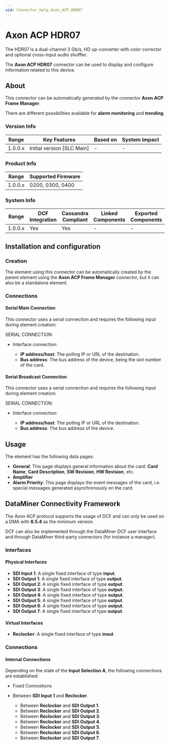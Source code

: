 ```yaml
---
uid: Connector_help_Axon_ACP_HDR07
---
```


# Axon ACP HDR07

The HDR07 is a dual-channel 3 Gb/s, HD up-converter with color corrector and optional cross-input audio shuffler.

The **Axon ACP HDR07** connector can be used to display and configure information related to this device.

## About

This connector can be automatically generated by the connector **Axon ACP Frame Manager**.

There are different possibilities available for **alarm monitoring** and **trending**.

### Version Info

| **Range** | **Key Features**             | **Based on** | **System Impact** |
|-----------|------------------------------|--------------|-------------------|
| 1.0.0.x   | Initial version \[SLC Main\] | \-           | \-                |

### Product Info

| Range     | Supported Firmware     |
|-----------|------------------------|
| 1.0.0.x   | 0200, 0300, 0400       |

### System Info

| Range     | DCF Integration     | Cassandra Compliant     | Linked Components     | Exported Components     |
|-----------|---------------------|-------------------------|-----------------------|-------------------------|
| 1.0.0.x   | Yes                 | Yes                     | \-                    | \-                      |

## Installation and configuration

### Creation

The element using this connector can be automatically created by the parent element using the **Axon ACP Frame Manager** connector, but it can also be a standalone element.

### Connections

#### Serial Main Connection

This connector uses a serial connection and requires the following input during element creation:

SERIAL CONNECTION:

- Interface connection:

  - **IP address/host**: The polling IP or URL of the destination.
  - **Bus address**: The bus address of the device, being the slot number of the card.

#### Serial Broadcast Connection

This connector uses a serial connection and requires the following input during element creation:

SERIAL CONNECTION:

- Interface connection:

  - **IP address/host**: The polling IP or URL of the destination.
  - **Bus address**: The bus address of the device.

## Usage

The element has the following data pages:

- **General**: This page displays general information about the card: **Card Name**, **Card Description**, **SW Revision**, **HW Revision**, etc.
- **Amplifier**
- **Alarm Priority**: This page displays the event messages of the card, i.e. special messages generated asynchronously on the card.

## DataMiner Connectivity Framework

The Axon ACP protocol supports the usage of DCF and can only be used on a DMA with **8.5.4** as the minimum version.

DCF can also be implemented through the DataMiner DCF user interface and through DataMiner third-party connectors (for instance a manager).

### Interfaces

#### Physical Interfaces

- **SDI Input 1**: A single fixed interface of type **input**.
- **SDI Output 1**: A single fixed interface of type **output**.
- **SDI Output 2**: A single fixed interface of type **output**.
- **SDI Output 3**: A single fixed interface of type **output**.
- **SDI Output 4**: A single fixed interface of type **output**.
- **SDI Output 5**: A single fixed interface of type **output**.
- **SDI Output 6**: A single fixed interface of type **output**.
- **SDI Output 7**: A single fixed interface of type **output**.

#### Virtual Interfaces

- **Reclocker**: A single fixed interface of type **inout**.

### Connections

#### Internal Connections

Depending on the state of the **Input Selection A**, the following connections are established:

- Fixed Conncetions

- Between **SDI Input 1** and **Reclocker**.
  - Between **Reclocker** and **SDI Output 1**.
  - Between **Reclocker** and **SDI Output 2**.
  - Between **Reclocker** and **SDI Output 3**.
  - Between **Reclocker** and **SDI Output 4**.
  - Between **Reclocker** and **SDI Output** **5**.
  - Between **Reclocker** and **SDI Output 6**.
  - Between **Reclocker** and **SDI Output 7**.
